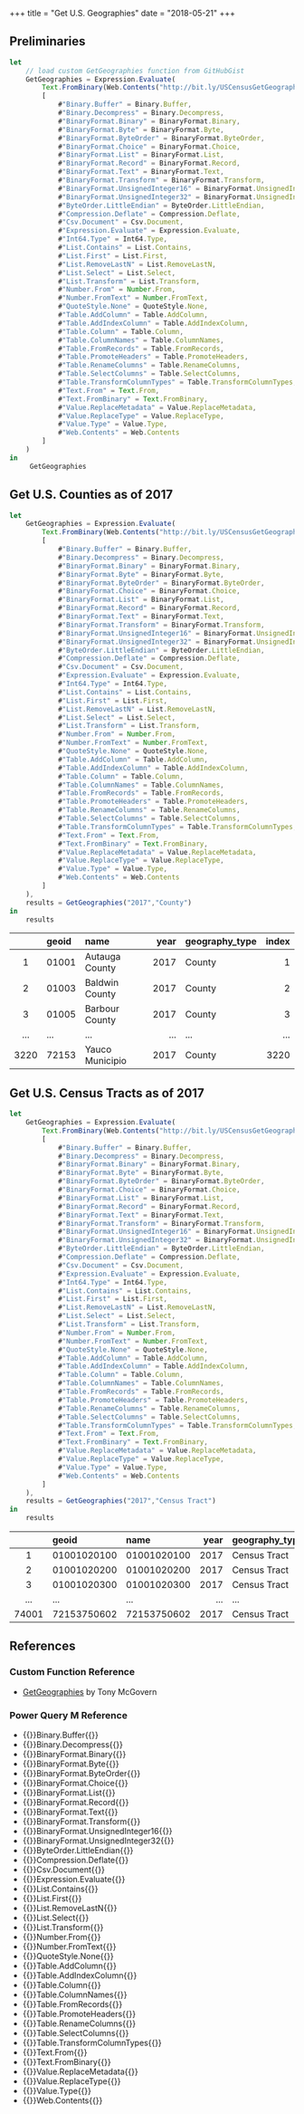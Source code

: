 +++
title = "Get U.S. Geographies"
date = "2018-05-21"
+++

## Preliminaries
```javascript
let
    // load custom GetGeographies function from GitHubGist
    GetGeographies = Expression.Evaluate(
        Text.FromBinary(Web.Contents("http://bit.ly/USCensusGetGeographies")),
        [
            #"Binary.Buffer" = Binary.Buffer,
            #"Binary.Decompress" = Binary.Decompress,
            #"BinaryFormat.Binary" = BinaryFormat.Binary,
            #"BinaryFormat.Byte" = BinaryFormat.Byte,
            #"BinaryFormat.ByteOrder" = BinaryFormat.ByteOrder,
            #"BinaryFormat.Choice" = BinaryFormat.Choice,
            #"BinaryFormat.List" = BinaryFormat.List,
            #"BinaryFormat.Record" = BinaryFormat.Record,
            #"BinaryFormat.Text" = BinaryFormat.Text,
            #"BinaryFormat.Transform" = BinaryFormat.Transform,
            #"BinaryFormat.UnsignedInteger16" = BinaryFormat.UnsignedInteger16,
            #"BinaryFormat.UnsignedInteger32" = BinaryFormat.UnsignedInteger32,
            #"ByteOrder.LittleEndian" = ByteOrder.LittleEndian,
            #"Compression.Deflate" = Compression.Deflate,
            #"Csv.Document" = Csv.Document,
            #"Expression.Evaluate" = Expression.Evaluate,
            #"Int64.Type" = Int64.Type,
            #"List.Contains" = List.Contains,
            #"List.First" = List.First,
            #"List.RemoveLastN" = List.RemoveLastN,
            #"List.Select" = List.Select,
            #"List.Transform" = List.Transform,
            #"Number.From" = Number.From,
            #"Number.FromText" = Number.FromText,
            #"QuoteStyle.None" = QuoteStyle.None,
            #"Table.AddColumn" = Table.AddColumn,
            #"Table.AddIndexColumn" = Table.AddIndexColumn,
            #"Table.Column" = Table.Column,
            #"Table.ColumnNames" = Table.ColumnNames,
            #"Table.FromRecords" = Table.FromRecords,
            #"Table.PromoteHeaders" = Table.PromoteHeaders,
            #"Table.RenameColumns" = Table.RenameColumns,
            #"Table.SelectColumns" = Table.SelectColumns,
            #"Table.TransformColumnTypes" = Table.TransformColumnTypes,
            #"Text.From" = Text.From,
            #"Text.FromBinary" = Text.FromBinary,
            #"Value.ReplaceMetadata" = Value.ReplaceMetadata,
            #"Value.ReplaceType" = Value.ReplaceType,
            #"Value.Type" = Value.Type,
            #"Web.Contents" = Web.Contents
        ]
    )
in
     GetGeographies
```

## Get U.S. Counties as of 2017
```javascript
let 
    GetGeographies = Expression.Evaluate(
        Text.FromBinary(Web.Contents("http://bit.ly/USCensusGetGeographies")),
        [
            #"Binary.Buffer" = Binary.Buffer,
            #"Binary.Decompress" = Binary.Decompress,
            #"BinaryFormat.Binary" = BinaryFormat.Binary,
            #"BinaryFormat.Byte" = BinaryFormat.Byte,
            #"BinaryFormat.ByteOrder" = BinaryFormat.ByteOrder,
            #"BinaryFormat.Choice" = BinaryFormat.Choice,
            #"BinaryFormat.List" = BinaryFormat.List,
            #"BinaryFormat.Record" = BinaryFormat.Record,
            #"BinaryFormat.Text" = BinaryFormat.Text,
            #"BinaryFormat.Transform" = BinaryFormat.Transform,
            #"BinaryFormat.UnsignedInteger16" = BinaryFormat.UnsignedInteger16,
            #"BinaryFormat.UnsignedInteger32" = BinaryFormat.UnsignedInteger32,
            #"ByteOrder.LittleEndian" = ByteOrder.LittleEndian,
            #"Compression.Deflate" = Compression.Deflate,
            #"Csv.Document" = Csv.Document,
            #"Expression.Evaluate" = Expression.Evaluate,
            #"Int64.Type" = Int64.Type,
            #"List.Contains" = List.Contains,
            #"List.First" = List.First,
            #"List.RemoveLastN" = List.RemoveLastN,
            #"List.Select" = List.Select,
            #"List.Transform" = List.Transform,
            #"Number.From" = Number.From,
            #"Number.FromText" = Number.FromText,
            #"QuoteStyle.None" = QuoteStyle.None,
            #"Table.AddColumn" = Table.AddColumn,
            #"Table.AddIndexColumn" = Table.AddIndexColumn,
            #"Table.Column" = Table.Column,
            #"Table.ColumnNames" = Table.ColumnNames,
            #"Table.FromRecords" = Table.FromRecords,
            #"Table.PromoteHeaders" = Table.PromoteHeaders,
            #"Table.RenameColumns" = Table.RenameColumns,
            #"Table.SelectColumns" = Table.SelectColumns,
            #"Table.TransformColumnTypes" = Table.TransformColumnTypes,
            #"Text.From" = Text.From,
            #"Text.FromBinary" = Text.FromBinary,
            #"Value.ReplaceMetadata" = Value.ReplaceMetadata,
            #"Value.ReplaceType" = Value.ReplaceType,
            #"Value.Type" = Value.Type,
            #"Web.Contents" = Web.Contents
        ]
    ),
    results = GetGeographies("2017","County")
in
    results
```
|     |geoid |name            |year |geography_type |index
|:---:|:-----|:---------------|----:|:--------------|---:
|1	  |01001 |Autauga County  |2017 |County         |1
|2	  |01003 |Baldwin County  |2017 |County         |2
|3	  |01005 |Barbour County  |2017 |County         |3
|...  |...   |...             |...  |...            |...
|3220 |72153 |Yauco Municipio |2017 |County         |3220

## Get U.S. Census Tracts as of 2017
```javascript
let 
    GetGeographies = Expression.Evaluate(
        Text.FromBinary(Web.Contents("http://bit.ly/USCensusGetGeographies")),
        [
            #"Binary.Buffer" = Binary.Buffer,
            #"Binary.Decompress" = Binary.Decompress,
            #"BinaryFormat.Binary" = BinaryFormat.Binary,
            #"BinaryFormat.Byte" = BinaryFormat.Byte,
            #"BinaryFormat.ByteOrder" = BinaryFormat.ByteOrder,
            #"BinaryFormat.Choice" = BinaryFormat.Choice,
            #"BinaryFormat.List" = BinaryFormat.List,
            #"BinaryFormat.Record" = BinaryFormat.Record,
            #"BinaryFormat.Text" = BinaryFormat.Text,
            #"BinaryFormat.Transform" = BinaryFormat.Transform,
            #"BinaryFormat.UnsignedInteger16" = BinaryFormat.UnsignedInteger16,
            #"BinaryFormat.UnsignedInteger32" = BinaryFormat.UnsignedInteger32,
            #"ByteOrder.LittleEndian" = ByteOrder.LittleEndian,
            #"Compression.Deflate" = Compression.Deflate,
            #"Csv.Document" = Csv.Document,
            #"Expression.Evaluate" = Expression.Evaluate,
            #"Int64.Type" = Int64.Type,
            #"List.Contains" = List.Contains,
            #"List.First" = List.First,
            #"List.RemoveLastN" = List.RemoveLastN,
            #"List.Select" = List.Select,
            #"List.Transform" = List.Transform,
            #"Number.From" = Number.From,
            #"Number.FromText" = Number.FromText,
            #"QuoteStyle.None" = QuoteStyle.None,
            #"Table.AddColumn" = Table.AddColumn,
            #"Table.AddIndexColumn" = Table.AddIndexColumn,
            #"Table.Column" = Table.Column,
            #"Table.ColumnNames" = Table.ColumnNames,
            #"Table.FromRecords" = Table.FromRecords,
            #"Table.PromoteHeaders" = Table.PromoteHeaders,
            #"Table.RenameColumns" = Table.RenameColumns,
            #"Table.SelectColumns" = Table.SelectColumns,
            #"Table.TransformColumnTypes" = Table.TransformColumnTypes,
            #"Text.From" = Text.From,
            #"Text.FromBinary" = Text.FromBinary,
            #"Value.ReplaceMetadata" = Value.ReplaceMetadata,
            #"Value.ReplaceType" = Value.ReplaceType,
            #"Value.Type" = Value.Type,
            #"Web.Contents" = Web.Contents
        ]
    ),
    results = GetGeographies("2017","Census Tract")
in
    results
```
|      |geoid       |name        |year |geography_type |index
|:----:|:-----------|:-----------|----:|:--------------|---:
|1     |01001020100 |01001020100 |2017 |Census Tract   |1
|2     |01001020200 |01001020200 |2017 |Census Tract   |2
|3     |01001020300 |01001020300 |2017 |Census Tract   |3
|...   |...         |...         |...  |...            |...
|74001 |72153750602 |72153750602 |2017 |Census Tract   |74001

## References
### Custom Function Reference
+ [GetGeographies](https://gist.github.com/tonmcg/a22faeafbe20a7becb57b8ba36098b29) by Tony McGovern

### Power Query M Reference
+ {{<urls function="binary-buffer">}}Binary.Buffer{{</urls>}}
+ {{<urls function="binary-decompress">}}Binary.Decompress{{</urls>}}
+ {{<urls function="binaryformat-binary">}}BinaryFormat.Binary{{</urls>}}
+ {{<urls function="binaryformat-byte">}}BinaryFormat.Byte{{</urls>}}
+ {{<urls function="binaryformat-byteorder">}}BinaryFormat.ByteOrder{{</urls>}}
+ {{<urls function="binaryformat-choice">}}BinaryFormat.Choice{{</urls>}}
+ {{<urls function="binaryformat-list">}}BinaryFormat.List{{</urls>}}
+ {{<urls function="binaryformat-record">}}BinaryFormat.Record{{</urls>}}
+ {{<urls function="binaryformat-text">}}BinaryFormat.Text{{</urls>}}
+ {{<urls function="binaryformat-transform">}}BinaryFormat.Transform{{</urls>}}
+ {{<urls function="binaryformat-unsignedinteger16">}}BinaryFormat.UnsignedInteger16{{</urls>}}
+ {{<urls function="binaryformat-unsignedinteger32">}}BinaryFormat.UnsignedInteger32{{</urls>}}
+ {{<urls function="byteorder-littleendian">}}ByteOrder.LittleEndian{{</urls>}}
+ {{<urls function="compression-deflate">}}Compression.Deflate{{</urls>}}
+ {{<urls function="csv-document">}}Csv.Document{{</urls>}}
+ {{<urls function="expression-evaluate">}}Expression.Evaluate{{</urls>}}
+ {{<urls function="list-contains">}}List.Contains{{</urls>}}
+ {{<urls function="list-first">}}List.First{{</urls>}}
+ {{<urls function="list-removelastn">}}List.RemoveLastN{{</urls>}}
+ {{<urls function="list-select">}}List.Select{{</urls>}}
+ {{<urls function="list-transform">}}List.Transform{{</urls>}}
+ {{<urls function="number-from">}}Number.From{{</urls>}}
+ {{<urls function="number-fromtext">}}Number.FromText{{</urls>}}
+ {{<urls function="quotestyle-none">}}QuoteStyle.None{{</urls>}}
+ {{<urls function="table-addcolumn">}}Table.AddColumn{{</urls>}}
+ {{<urls function="table-addindexcolumn">}}Table.AddIndexColumn{{</urls>}}
+ {{<urls function="table-column">}}Table.Column{{</urls>}}
+ {{<urls function="table-columnnames">}}Table.ColumnNames{{</urls>}}
+ {{<urls function="table-fromrecords">}}Table.FromRecords{{</urls>}}
+ {{<urls function="table-promoteheaders">}}Table.PromoteHeaders{{</urls>}}
+ {{<urls function="table-renamecolumns">}}Table.RenameColumns{{</urls>}}
+ {{<urls function="table-selectcolumns">}}Table.SelectColumns{{</urls>}}
+ {{<urls function="table-transformcolumntypes">}}Table.TransformColumnTypes{{</urls>}}
+ {{<urls function="text-from">}}Text.From{{</urls>}}
+ {{<urls function="text-frombinary">}}Text.FromBinary{{</urls>}}
+ {{<urls function="value-replacemetadata">}}Value.ReplaceMetadata{{</urls>}}
+ {{<urls function="value-replacetype">}}Value.ReplaceType{{</urls>}}
+ {{<urls function="value-type">}}Value.Type{{</urls>}}
+ {{<urls function="web-contents">}}Web.Contents{{</urls>}}